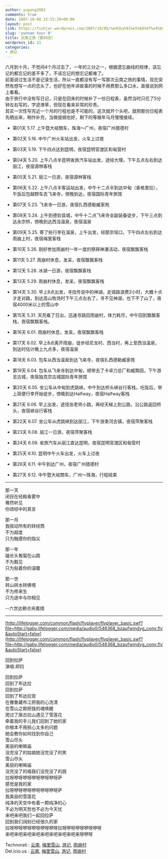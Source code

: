 ```yaml
---
author: yugang2002
comments: true
date: 2007-10-08 15:52:29+00:00
layout: post
link: https://fishjar.wordpress.com/2007/10/08/%e4%ba%91%e5%8d%97%e4%b9%8b%e6%97%85%ef%bc%88%e7%ac%ac00%e5%a4%a9%ef%bc%89/
slug: 'yunnan tour 0'
title: 云南之旅（第00天）
wordpress_id: 21
categories:
- 游记
---
```


六月到十月，不觉间4个月过去了，一年的三分之一，根据遗忘曲线的规律，该忘记的都忘记的差不多了，不该忘记的想忘记都难了。  
前面说过生活不是记录生活，所以一直都没有写一写那次云南之旅的事情，现在突然有想写一点的念头了，也好在他年讲故事的时候不用费那么多口水，直接说到网上看看。  
由于旅行中没有写日记，只是在回来的时候补了一份日程表，虽然当时只花了5分钟左右写的，字迹潦草，但现在看来非常的珍贵。  
其实一次性写完近一个月的行程也是不可能的，这次就开个头吧，就把那份日程表先晒出来，稍作补充，当做提纲也好，剩下的等猴年马月慢慢接续。






  * 第01天 5.17. 上午暨大岐關车，珠海～广州，夜宿广州猎德村


  * 第02天 5.18. 中午广州火车站出发，火车上过夜


  * 第03天 5.19. 下午四点达到昆明，夜宿昆明官渡区和甸营村


  * 第04天 5.20. 上午八点半昆明省旅汽车站出发，途经大理，下午五点左右到达丽江，夜宿源林客栈


  * 第05天 5.21. 丽江一日游，夜宿源林客栈


  * 第06天 5.22. 上午八点半客运站出发，中午十二点半到达中甸（香格里拉），午饭后包越野车去飞来寺，傍晚到达，夜宿国际青年旅馆


  * 第07天 5.23. 飞来寺一日游，夜宿扎西德勒臧家苑


  * 第08天 5.24. 上午到德钦县城，中午十二点飞来寺全副装备徒步，下午三点到达永宗桥，傍晚到达西当温泉，夜宿温泉


  * 第09天 5.25. 寄了些行李在温泉，上午出发，经那宗垭口，下午四点左右到达雨崩上村，夜宿梅里客栈


  * 第10天 5.26. 刚好参加雨崩村一年一度的祭拜神瀑活动，夜宿飘飘客栈


  * 第11天 5.27. 雨崩村休息，发呆，夜宿飘飘客栈


  * 第12天 5.28. 冰湖一日游，夜宿飘飘客栈


  * 第13天 5.29. 雨崩村休息，发呆，夜宿飘飘客栈


  * 第14天 5.30. 早上8点出发，寻找传说中的神湖，走错路浪费2小时，大概十点才走对路，到达高山牧场时下午三点左右了，寻不见神湖，也下不了山了，夜宿4000米以上的雪山中


  * 第15天 5.31. 天亮看了日出，迅速寻路回雨崩村，体力耗尽，中午回到飘飘客栈，夜宿飘飘客栈。


  * 第16天 6.01. 雨崩村休息，发呆，夜宿飘飘客栈


  * 第17天 6.02. 早上8点离开雨崩，徒步经尼龙村、西当村，再上至西当温泉，到达时估计晚上九点多，夜宿温泉


  * 第18天 6.03. 包车从西当温泉到达飞来寺，夜宿扎西德勒臧家苑


  * 第19天 6.04. 包车从飞来寺到达中甸，顺带去了卡卓刀总厂和臧獒园，下午游览古城，夜宿独克宗古城国际青年旅馆


  * 第20天 6.05. 坐公车从中甸到虎跳峡，中午到达桥头峡谷行客栈，吃饭后，带上简便行李开始徒步，傍晚到达Halfway，夜宿Halfway客栈


  * 第21天 6.06. 早上出发，途径张老师小路，再经天梯上到公路，沿公路返回桥头，夜宿峡谷行客栈


  * 第22天 6.07. 坐公车从虎跳峡到达丽江，下午游束河古镇，夜宿萍聚客栈


  * 第23天 6.08. 丽江一日游，夜宿萍聚客栈


  * 第24天 6.09. 省旅汽车从丽江直达昆明，夜宿昆明官渡区和甸营村


  * 第25天 6.10. 昆明中午火车出发，火车上过夜


  * 第26天 6.11. 中午到达广州，夜宿广州猎德村


  * 第27天 6.12. 中午暨大岐關车，广州～珠海，行程结束




* * *




那一天  
闭目在经殿香雾中  
蓦然听见  
你颂经中的真言  
  
那一月  
我摇动所有的转经筒  
不为超度  
只为触摸你的指尖  
  
那一年  
磕长头匍匐在山路  
不为觐见  
只为贴着你的温暖  
  
那一世  
转山转水转佛塔  
不为修来生  
只为途中与你相见  
  
--六世达赖仓央嘉措




* * *


[http://lifelogger.com/common/flash/flvplayer/flvplayer_basic.swf?file=http://gaby.lifelogger.com/media/audio0/546368_bzaufwmdyg_conv.flv&autoStart=false](http://lifelogger.com/common/flash/flvplayer/flvplayer_basic.swf?file=http://gaby.lifelogger.com/media/audio0/546368_bzaufwmdyg_conv.flv&autoStart=false)


回到拉萨  
演唱:郑钧  
  
回到拉萨  
回到了布达拉  
回到拉萨  
回到了布达拉宫  
在雅鲁藏布江把我的心洗清  
在雪山之颠把我的魂唤醒  
爬过了唐古拉山遇见了雪莲花  
牵着我的手儿我们回到了她的家  
你根本不用担心太多的问题  
她会教你如何找到你自己  
雪山尽头  
美丽的喇嘛庙  
没完没了的姑娘她没完没了的笑  
雪山尽头  
美丽的喇嘛庙  
没完没了的唱我们没完没了的跳  
拉呀咿呀咿呀咿呀咿呀咿呀萨  
感觉是我的家  
拉呀咿呀咿呀咿呀咿呀咿呀萨  
我美丽的雪莲花  
纯净的天空中有着一颗纯净的心  
不必为明天愁也不必为今天忧  
来吧来吧我们一起回拉萨  
回到我们阔别已经很久的家  
拉呀咿呀咿呀咿呀咿呀咿呀拉呀咿呀咿呀咿呀咿呀  
来吧来吧来吧来吧来吧来吧来吧来吧来呀咿呀





  
  Technorati : [云南](http://technorati.com/tag/%E4%BA%91%E5%8D%97), [梅里雪山](http://technorati.com/tag/%E6%A2%85%E9%87%8C%E9%9B%AA%E5%B1%B1), [游记](http://technorati.com/tag/%E6%B8%B8%E8%AE%B0), [雨崩村](http://technorati.com/tag/%E9%9B%A8%E5%B4%A9%E6%9D%91)   
Del.icio.us : [云南](http://del.icio.us/tag/%E4%BA%91%E5%8D%97), [梅里雪山](http://del.icio.us/tag/%E6%A2%85%E9%87%8C%E9%9B%AA%E5%B1%B1), [游记](http://del.icio.us/tag/%E6%B8%B8%E8%AE%B0), [雨崩村](http://del.icio.us/tag/%E9%9B%A8%E5%B4%A9%E6%9D%91) 

